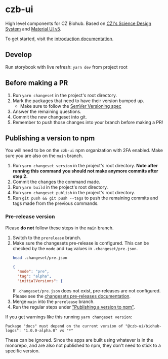 # czb-ui

High level components for CZ Biohub. Based on [CZI's Science Design System](https://github.com/chanzuckerberg/sci-components) and [Material UI v5](https://mui.com/).

To get started, visit the [introduction documentation](https://czb-ui-docs.vercel.app/docs/introduction).

## Develop

Run storybook with live refresh: `yarn dev` from project root

## Before making a PR

1. Run `yarn changeset` in the project's root directory.
2. Mark the packages that need to have their version bumped up.
   - Make sure to follow the [SemVer Versioning spec](https://semver.org/#semantic-versioning-specification-semver)
3. Answer the remaining questions.
4. Commit the new changeset into git.
5. Remember to push those changes into your branch before making a PR!

## Publishing a version to npm

You will need to be on the `czb-ui` npm organization with 2FA enabled. Make sure you are also on the `main` branch.

1. Run `yarn changeset version` in the project's root directory. **Note after running this command you should not make anymore commits after step 2.**
2. Commit the changes the command made.
3. Run `yarn build` in the project's root directory.
4. Run `yarn changeset publish` in the project's root directory.
5. Run `git push && git push --tags` to push the remaining commits and tags made from the previous commands.

### Pre-release version

Please **do not** follow these steps in the `main` branch.

1. Switch to the `prerelease` branch.
2. Make sure the changesets pre-release is configured. This can be checked by the `mode` and `tag` values in `.changeset/pre.json`.
   ```sh
   head .changeset/pre.json
   ```
   ```json
   {
     "mode": "pre",
     "tag": "alpha",
     "initialVersions": {
   ```
   If `.changeset/pre.json` does not exist, pre-releases are not configured. Please see the [changesets pre-releases documentation](https://github.com/changesets/changesets/blob/main/docs/prereleases.md).
3. Merge `main` into the `prerelease` branch.
4. Run the regular steps under ["Publishing a version to npm"](#publishing-a-version-to-npm).

If you get warnings like this running `yarn changeset version`:
```
Package "docs" must depend on the current version of "@czb-ui/biohub-logos": "1.0.0-alpha.0" vs "*"
```
These can be ignored. Since the apps are built using whatever is in the monorepo, and are also not published to npm, they don't need to stick to a specific version.
